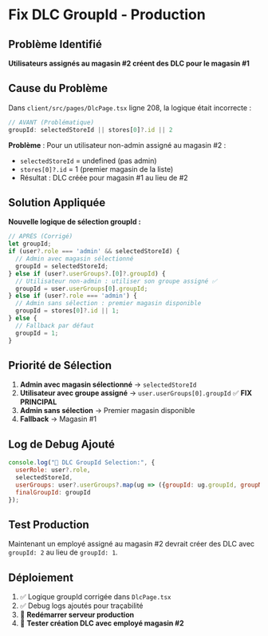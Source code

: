 # Fix DLC GroupId - Production

## Problème Identifié

**Utilisateurs assignés au magasin #2 créent des DLC pour le magasin #1**

## Cause du Problème

Dans `client/src/pages/DlcPage.tsx` ligne 208, la logique était incorrecte :

```javascript
// AVANT (Problématique)
groupId: selectedStoreId || stores[0]?.id || 2
```

**Problème** : Pour un utilisateur non-admin assigné au magasin #2 :
- `selectedStoreId` = undefined (pas admin)
- `stores[0]?.id` = 1 (premier magasin de la liste)
- Résultat : DLC créée pour magasin #1 au lieu de #2

## Solution Appliquée

**Nouvelle logique de sélection groupId :**

```javascript
// APRÈS (Corrigé)
let groupId;
if (user?.role === 'admin' && selectedStoreId) {
  // Admin avec magasin sélectionné
  groupId = selectedStoreId;
} else if (user?.userGroups?.[0]?.groupId) {
  // Utilisateur non-admin : utiliser son groupe assigné ✅
  groupId = user.userGroups[0].groupId;
} else if (user?.role === 'admin') {
  // Admin sans sélection : premier magasin disponible
  groupId = stores[0]?.id || 1;
} else {
  // Fallback par défaut
  groupId = 1;
}
```

## Priorité de Sélection

1. **Admin avec magasin sélectionné** → `selectedStoreId`
2. **Utilisateur avec groupe assigné** → `user.userGroups[0].groupId` ✅ **FIX PRINCIPAL**
3. **Admin sans sélection** → Premier magasin disponible
4. **Fallback** → Magasin #1

## Log de Debug Ajouté

```javascript
console.log("🏪 DLC GroupId Selection:", {
  userRole: user?.role,
  selectedStoreId,
  userGroups: user?.userGroups?.map(ug => ({groupId: ug.groupId, groupName: ug.group?.name})),
  finalGroupId: groupId
});
```

## Test Production

Maintenant un employé assigné au magasin #2 devrait créer des DLC avec `groupId: 2` au lieu de `groupId: 1`.

## Déploiement

1. ✅ Logique groupId corrigée dans `DlcPage.tsx`
2. ✅ Debug logs ajoutés pour traçabilité
3. 🔄 **Redémarrer serveur production**
4. 🧪 **Tester création DLC avec employé magasin #2**